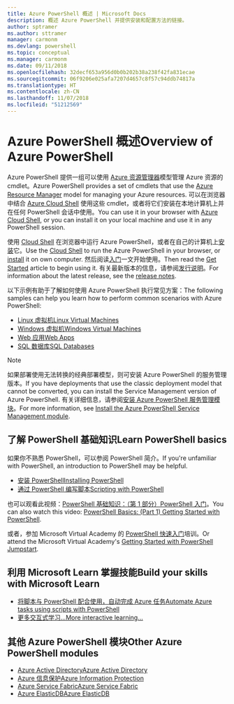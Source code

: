 ```yaml
---
title: Azure PowerShell 概述 | Microsoft Docs
description: 概述 Azure PowerShell 并提供安装和配置方法的链接。
author: sptramer
ms.author: sttramer
manager: carmonm
ms.devlang: powershell
ms.topic: conceptual
ms.manager: carmonm
ms.date: 09/11/2018
ms.openlocfilehash: 32decf653a956d0b0b202b38a238f42fa831ecae
ms.sourcegitcommit: 06f9206e025afa7207d4657c8f57c94ddb74817a
ms.translationtype: HT
ms.contentlocale: zh-CN
ms.lasthandoff: 11/07/2018
ms.locfileid: "51212569"
---
```

# <a name="overview-of-azure-powershell"></a><span data-ttu-id="f63c6-103">Azure PowerShell 概述</span><span class="sxs-lookup"><span data-stu-id="f63c6-103">Overview of Azure PowerShell</span></span>

<span data-ttu-id="f63c6-104">Azure PowerShell 提供一组可以使用 [Azure 资源管理器](/azure/azure-resource-manager/resource-group-overview)模型管理 Azure 资源的 cmdlet。</span><span class="sxs-lookup"><span data-stu-id="f63c6-104">Azure PowerShell provides a set of cmdlets that use the [Azure Resource Manager](/azure/azure-resource-manager/resource-group-overview) model for managing your Azure resources.</span></span> <span data-ttu-id="f63c6-105">可以在浏览器中结合 [Azure Cloud Shell](/azure/cloud-shell/overview) 使用这些 cmdlet，或者将它们安装在本地计算机上并在任何 PowerShell 会话中使用。</span><span class="sxs-lookup"><span data-stu-id="f63c6-105">You can use it in your browser with [Azure Cloud Shell](/azure/cloud-shell/overview), or you can install it on your local machine and use it in any PowerShell session.</span></span>

<span data-ttu-id="f63c6-106">使用 [Cloud Shell](/azure/cloud-shell/overview) 在浏览器中运行 Azure PowerShell，或者在自己的计算机上[安装](install-azurerm-ps.md)它。</span><span class="sxs-lookup"><span data-stu-id="f63c6-106">Use the [Cloud Shell](/azure/cloud-shell/overview) to run the Azure PowerShell in your browser, or [install](install-azurerm-ps.md) it on own computer.</span></span> <span data-ttu-id="f63c6-107">然后阅读[入门](get-started-azureps.md)一文开始使用。</span><span class="sxs-lookup"><span data-stu-id="f63c6-107">Then read the [Get Started](get-started-azureps.md) article to begin using it.</span></span> <span data-ttu-id="f63c6-108">有关最新版本的信息，请参阅[发行说明](release-notes-azureps.md)。</span><span class="sxs-lookup"><span data-stu-id="f63c6-108">For information about the latest release, see the [release notes](release-notes-azureps.md).</span></span>

<span data-ttu-id="f63c6-109">以下示例有助于了解如何使用 Azure PowerShell 执行常见方案：</span><span class="sxs-lookup"><span data-stu-id="f63c6-109">The following samples can help you learn how to perform common scenarios with Azure PowerShell:</span></span>

* [<span data-ttu-id="f63c6-110">Linux 虚拟机</span><span class="sxs-lookup"><span data-stu-id="f63c6-110">Linux Virtual Machines</span></span>](/azure/virtual-machines/virtual-machines-linux-powershell-samples?toc=/powershell/azure/toc.json)
* [<span data-ttu-id="f63c6-111">Windows 虚拟机</span><span class="sxs-lookup"><span data-stu-id="f63c6-111">Windows Virtual Machines</span></span>](/azure/virtual-machines/virtual-machines-windows-powershell-samples?toc=/powershell/azure/toc.json)
* [<span data-ttu-id="f63c6-112">Web 应用</span><span class="sxs-lookup"><span data-stu-id="f63c6-112">Web Apps</span></span>](/azure/app-service-web/app-service-powershell-samples?toc=/powershell/azure/toc.json)
* [<span data-ttu-id="f63c6-113">SQL 数据库</span><span class="sxs-lookup"><span data-stu-id="f63c6-113">SQL Databases</span></span>](/azure/sql-database/sql-database-powershell-samples?toc=/powershell/azure/toc.json)

> [!NOTE]
> <span data-ttu-id="f63c6-114">如果部署使用无法转换的经典部署模型，则可安装 Azure PowerShell 的服务管理版本。</span><span class="sxs-lookup"><span data-stu-id="f63c6-114">If you have deployments that use the classic deployment model that cannot be converted, you can install the Service Management version of Azure PowerShell.</span></span> <span data-ttu-id="f63c6-115">有关详细信息，请参阅[安装 Azure PowerShell 服务管理模块](/powershell/azure/servicemanagement/install-azure-ps)。</span><span class="sxs-lookup"><span data-stu-id="f63c6-115">For more information, see [Install the Azure PowerShell Service Management module](/powershell/azure/servicemanagement/install-azure-ps).</span></span>

## <a name="learn-powershell-basics"></a><span data-ttu-id="f63c6-116">了解 PowerShell 基础知识</span><span class="sxs-lookup"><span data-stu-id="f63c6-116">Learn PowerShell basics</span></span>

<span data-ttu-id="f63c6-117">如果你不熟悉 PowerShell，可以参阅 PowerShell 简介。</span><span class="sxs-lookup"><span data-stu-id="f63c6-117">If you're unfamiliar with PowerShell, an introduction to PowerShell may be helpful.</span></span>

* [<span data-ttu-id="f63c6-118">安装 PowerShell</span><span class="sxs-lookup"><span data-stu-id="f63c6-118">Installing PowerShell</span></span>](/powershell/scripting/setup/installing-windows-powershell)
* [<span data-ttu-id="f63c6-119">通过 PowerShell 编写脚本</span><span class="sxs-lookup"><span data-stu-id="f63c6-119">Scripting with PowerShell</span></span>](/powershell/scripting/powershell-scripting)

<span data-ttu-id="f63c6-120">也可以观看此视频：[PowerShell 基础知识：（第 1 部分）PowerShell 入门](https://channel9.msdn.com/Blogs/Taste-of-Premier/PowerShellBasicsPart1)。</span><span class="sxs-lookup"><span data-stu-id="f63c6-120">You can also watch this video: [PowerShell Basics: (Part 1) Getting Started with PowerShell](https://channel9.msdn.com/Blogs/Taste-of-Premier/PowerShellBasicsPart1).</span></span>

<span data-ttu-id="f63c6-121">或者，参加 Microsoft Virtual Academy 的 [PowerShell 快速入门](https://mva.microsoft.com/liveevents/powershell-jumpstart)培训。</span><span class="sxs-lookup"><span data-stu-id="f63c6-121">Or attend the Microsoft Virtual Academy's [Getting Started with PowerShell Jumpstart](https://mva.microsoft.com/liveevents/powershell-jumpstart).</span></span>

## <a name="build-your-skills-with-microsoft-learn"></a><span data-ttu-id="f63c6-122">利用 Microsoft Learn 掌握技能</span><span class="sxs-lookup"><span data-stu-id="f63c6-122">Build your skills with Microsoft Learn</span></span>

- [<span data-ttu-id="f63c6-123">将脚本与 PowerShell 配合使用，自动完成 Azure 任务</span><span class="sxs-lookup"><span data-stu-id="f63c6-123">Automate Azure tasks using scripts with PowerShell</span></span>](/learn/modules/automate-azure-tasks-with-powershell/)
- [<span data-ttu-id="f63c6-124">更多交互式学习...</span><span class="sxs-lookup"><span data-stu-id="f63c6-124">More interactive learning...</span></span>](/learn/browse/?term=powershell)

## <a name="other-azure-powershell-modules"></a><span data-ttu-id="f63c6-125">其他 Azure PowerShell 模块</span><span class="sxs-lookup"><span data-stu-id="f63c6-125">Other Azure PowerShell modules</span></span>

* [<span data-ttu-id="f63c6-126">Azure Active Directory</span><span class="sxs-lookup"><span data-stu-id="f63c6-126">Azure Active Directory</span></span>](/powershell/azure/active-directory/)
* [<span data-ttu-id="f63c6-127">Azure 信息保护</span><span class="sxs-lookup"><span data-stu-id="f63c6-127">Azure Information Protection</span></span>](/powershell/azure/aip/)
* [<span data-ttu-id="f63c6-128">Azure Service Fabric</span><span class="sxs-lookup"><span data-stu-id="f63c6-128">Azure Service Fabric</span></span>](/powershell/azure/service-fabric/)
* [<span data-ttu-id="f63c6-129">Azure ElasticDB</span><span class="sxs-lookup"><span data-stu-id="f63c6-129">Azure ElasticDB</span></span>](/powershell/azure/elasticdbjobs/)
